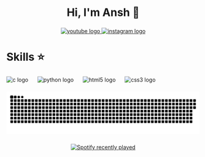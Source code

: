 <h1 align="center">Hi, I'm Ansh 👋</h1>

###

<div align="center">
  <a href="https://www.youtube.com/@ErenixLive" target="_blank">
    <img src="https://raw.githubusercontent.com/maurodesouza/profile-readme-generator/master/src/assets/icons/social/youtube/default.svg" width="52" height="40" alt="youtube logo"  />
  </a>
  <a href="https://www.instagram.com/anshkp06/" target="_blank">
    <img src="https://raw.githubusercontent.com/maurodesouza/profile-readme-generator/master/src/assets/icons/social/instagram/default.svg" width="52" height="40" alt="instagram logo"  />
  </a>
</div>

###

<h1 align="left">Skills ⭐</h1>

###

<div align="left">
  <img src="https://cdn.jsdelivr.net/gh/devicons/devicon/icons/c/c-original.svg" height="64" alt="c logo"  />
  <img width="16" />
  <img src="https://cdn.jsdelivr.net/gh/devicons/devicon/icons/python/python-original.svg" height="64" alt="python logo"  />
  <img width="16" />
  <img src="https://cdn.jsdelivr.net/gh/devicons/devicon/icons/html5/html5-original.svg" height="64" alt="html5 logo"  />
  <img width="16" />
  <img src="https://cdn.jsdelivr.net/gh/devicons/devicon/icons/css3/css3-original.svg" height="64" alt="css3 logo"  />
</div>

###

<img src="https://raw.githubusercontent.com/anshp06/anshp06/output/snake.svg" alt="Snake animation" />

###

<div align="center">
  <a href="https://open.spotify.com/user/31wkv6ellasmfjunuxch57gnw5ty">
    <img src="https://spotify-recently-played-readme.vercel.app/api?user=31wkv6ellasmfjunuxch57gnw5ty&count=5&unique=false" alt="Spotify recently played"  />
  </a>
</div>

###
